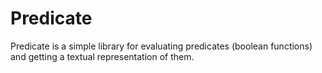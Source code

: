 # Predicate

Predicate is a simple library for evaluating predicates (boolean functions) and getting a textual representation of them.
